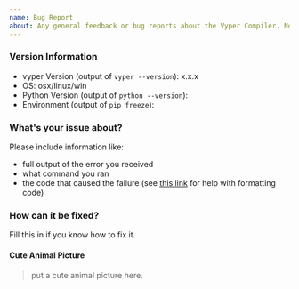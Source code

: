 ```yaml
---
name: Bug Report
about: Any general feedback or bug reports about the Vyper Compiler. No new features proposals.
---
```


### Version Information

* vyper Version (output of `vyper --version`): x.x.x
* OS: osx/linux/win
* Python Version (output of `python --version`):
* Environment (output of `pip freeze`):

### What's your issue about?

Please include information like:

* full output of the error you received
* what command you ran
* the code that caused the failure (see [this link](https://help.github.com/articles/basic-writing-and-formatting-syntax/) for help with formatting code)


### How can it be fixed?

Fill this in if you know how to fix it.

#### Cute Animal Picture

> put a cute animal picture here.
